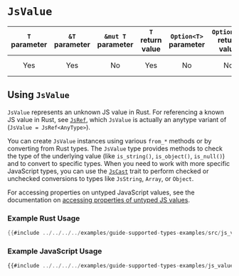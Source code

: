 # `JsValue`

| `T` parameter | `&T` parameter | `&mut T` parameter | `T` return value | `Option<T>` parameter | `Option<T>` return value | JavaScript representation |
|:---:|:---:|:---:|:---:|:---:|:---:|:---:|
| Yes | Yes | No | Yes | No | No | Any JavaScript value |

## Using `JsValue`

`JsValue` represents an unknown JS value in Rust. For referencing a known JS value in Rust, see [`JsRef`](jsref.md), which `JsValue` is actually an anytype variant of (`JsValue = JsRef<AnyType>`).

You can create `JsValue` instances using various `from_*` methods or by converting from Rust types. The `JsValue` type provides methods to check the type of the underlying value (like `is_string()`, `is_object()`, `is_null()`) and to convert to specific types. When you need to work with more specific JavaScript types, you can use the [`JsCast`](https://docs.rs/wasm-bindgen/latest/wasm_bindgen/trait.JsCast.html) trait to perform checked or unchecked conversions to types like `JsString`, `Array`, or `Object`.

For accessing properties on untyped JavaScript values, see the documentation on [accessing properties of untyped JS values](../accessing-properties-of-untyped-js-values.html).

### Example Rust Usage

```rust
{{#include ../../../../examples/guide-supported-types-examples/src/js_value.rs}}
```

### Example JavaScript Usage

```js
{{#include ../../../../examples/guide-supported-types-examples/js_value.js}}
```

